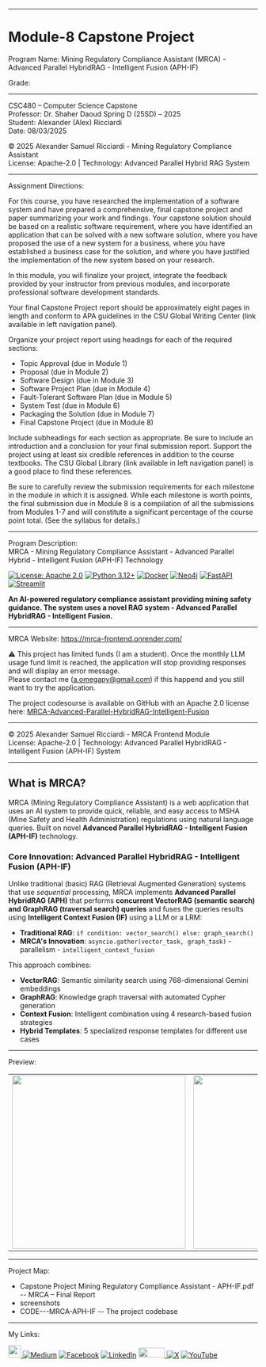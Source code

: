 ﻿-----------------------------------------------------------------------------------------------------------------------------
# Module-8 Capstone Project

Program Name: Mining Regulatory Compliance Assistant (MRCA) - Advanced Parallel HybridRAG - Intelligent Fusion (APH-IF)

Grade: 

-----------------------------------------------------------------------------------------------------------------------------

CSC480 – Computer Science Capstone  
Professor: Dr. Shaher Daoud
Spring D (25SD) – 2025   
Student: Alexander (Alex) Ricciardi   
Date: 08/03/2025   

© 2025 Alexander Samuel Ricciardi - Mining Regulatory Compliance Assistant  
License: Apache-2.0 | Technology: Advanced Parallel Hybrid RAG System

-----------------------------------------------------------------------------------------------------------------------------

Assignment Directions:  

For this course, you have researched the implementation of a software system and have prepared a comprehensive, final capstone project and paper summarizing your work and findings. Your capstone solution should be based on a realistic software requirement, where you have identified an application that can be solved with a new software solution, where you have proposed the use of a new system for a business, where you have established a business case for the solution, and where you have justified the implementation of the new system based on your research.

In this module, you will finalize your project, integrate the feedback provided by your instructor from previous modules, and incorporate professional software development standards. 

Your final Capstone Project report should be approximately eight pages in length and conform to APA guidelines in the CSU Global Writing Center (link available in left navigation panel). 

Organize your project report using headings for each of the required sections:

- Topic Approval (due in Module 1)
- Proposal (due in Module 2)
- Software Design (due in Module 3)
- Software Project Plan (due in Module 4)
- Fault-Tolerant Software Plan (due in Module 5)
- System Test (due in Module 6)
- Packaging the Solution (due in Module 7)
- Final Capstone Project (due in Module 8)

Include subheadings for each section as appropriate. Be sure to include an introduction and a conclusion for your final submission report. Support the project using at least six credible references in addition to the course textbooks. The CSU Global Library (link available in left navigation panel) is a good place to find these references. 

Be sure to carefully review the submission requirements for each milestone in the module in which it is assigned. While each milestone is worth points, the final submission due in Module 8 is a compilation of all the submissions from Modules 1-7 and will constitute a significant percentage of the course point total. (See the syllabus for details.)

-----------------------------------------------------------------------------------------------------------------------------

Program Description:  
MRCA - Mining Regulatory Compliance Assistant - Advanced Parallel Hybrid - Intelligent Fusion (APH-IF) Technology

[![License: Apache 2.0](https://img.shields.io/badge/License-Apache%202.0-blue.svg)](https://opensource.org/licenses/Apache-2.0)
[![Python 3.12+](https://img.shields.io/badge/python-3.12+-blue.svg)](https://www.python.org/downloads/)
[![Docker](https://img.shields.io/badge/docker-%230db7ed.svg?style=flat&logo=docker&logoColor=white)](https://www.docker.com/)
[![Neo4j](https://img.shields.io/badge/Neo4j-008CC1?style=flat&logo=neo4j&logoColor=white)](https://neo4j.com/)
[![FastAPI](https://img.shields.io/badge/FastAPI-005571?style=flat&logo=fastapi)](https://fastapi.tiangolo.com/)
[![Streamlit](https://img.shields.io/badge/Streamlit-FF4B4B?style=flat&logo=streamlit&logoColor=white)](https://streamlit.io/)

**An AI-powered regulatory compliance assistant providing mining safety guidance. 
The system uses a novel RAG system - Advanced Parallel HybridRAG - Intelligent Fusion.**

---

MRCA Website: https://mrca-frontend.onrender.com/  

⚠️ This project has limited funds (I am a student). Once the monthly LLM usage fund limit is reached, the application will stop providing responses and will display an error message.  
Please contact me (a.omegapy@gmail.com) if this happend and you still want to try the application.

The project codesourse is available on GitHub with an Apache 2.0 license here: [MRCA-Advanced-Parallel-HybridRAG-Intelligent-Fusion
](https://github.com/Omegapy/MRCA-Advanced-Parallel-HybridRAG-Intelligent-Fusion/tree/main)

---

© 2025 Alexander Samuel Ricciardi - MRCA Frontend Module  
License: Apache-2.0 | Technology: Advanced Parallel HybridRAG - Intelligent Fusion (APH-IF) System 

---

## **What is MRCA?**

MRCA (Mining Regulatory Compliance Assistant) is a web application that uses an AI system to provide quick, reliable, 
and easy access to MSHA (Mine Safety and Health Administration) regulations using natural language queries. 
Built on novel **Advanced Parallel HybridRAG - Intelligent Fusion (APH-IF)** technology.

### **Core Innovation: Advanced Parallel HybridRAG - Intelligent Fusion (APH-IF)**

Unlike traditional (basic) RAG (Retrieval Augmented Generation) systems that use *sequential* processing, 
MRCA implements **Advanced Parallel HybridRAG (APH)** that performs **concurrent VectorRAG (semantic search) 
and GraphRAG (traversal search) queries** 
and fuses the queries results using **Intelligent Context Fusion (IF)** using a LLM or a LRM:

- **Traditional RAG**: `if condition: vector_search() else: graph_search()`
- **MRCA's Innovation**: `asyncio.gather(vector_task, graph_task)` - parallelism - `intelligent_context_fusion`

This approach combines:
- **VectorRAG**: Semantic similarity search using 768-dimensional Gemini embeddings
- **GraphRAG**: Knowledge graph traversal with automated Cypher generation
- **Context Fusion**: Intelligent combination using 4 research-based fusion strategies
- **Hybrid Templates**: 5 specialized response templates for different use cases

---

Preview:

| | |
|---|---|
| <img width="350" src="https://github.com/user-attachments/assets/2ebfeed2-ba58-4cef-a6e1-9288ff76eaf2"> | <img width="350" src="https://github.com/user-attachments/assets/9c59f5c4-b661-4048-af6e-02669a501dc9">


-----------------------------------------------------------------------------------------------------------------------------

Project Map:

- Capstone Project Mining Regulatory Compliance Assistant - APH-IF.pdf -- MRCA – Final Report
- screenshots 
- CODE---MRCA-APH-IF -- The project codebase

-----------------------------------------------------------------------------------------------------------------------------

My Links:   

<span><a href="https://www.alexomegapy.com" target="_blank"><img width="25" height="25" src="https://github.com/user-attachments/assets/a8e0ea66-5d8f-43b3-8fff-2c3d74d57f53"></span>    [![Medium](https://img.shields.io/badge/Medium-12100E?style=for-the-badge&logo=medium&logoColor=whit)](https://medium.com/@alex.omegapy)    [![Facebook](https://img.shields.io/badge/Facebook-%231877F2.svg?logo=Facebook&logoColor=white)](https://www.facebook.com/profile.php?id=100089638857137)    [![LinkedIn](https://img.shields.io/badge/LinkedIn-%230077B5.svg?logo=linkedin&logoColor=white)](https://linkedin.com/in/alex-ricciardi)    <span><a href="https://www.threads.net/@alexomegapy?hl=en" target="_blank"><img width="53" height="20" src="https://github.com/user-attachments/assets/58c9e833-4501-42e4-b4fe-39ffafba99b2"></span>    [![X](https://img.shields.io/badge/X-black.svg?logo=X&logoColor=white)](https://x.com/AlexOmegapy)    [![YouTube](https://img.shields.io/badge/YouTube-%23FF0000.svg?logo=YouTube&logoColor=white)](https://www.youtube.com/channel/UC4rMaQ7sqywMZkfS1xGh2AA) 

